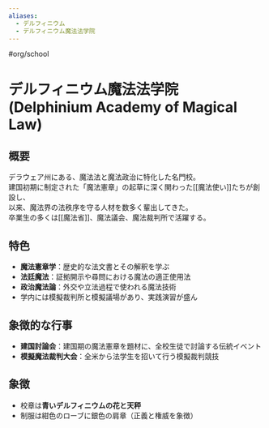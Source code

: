 ```yaml
---
aliases:
  - デルフィニウム
  - デルフィニウム魔法法学院
---
```


#org/school 
# デルフィニウム魔法法学院 (Delphinium Academy of Magical Law)

## 概要
デラウェア州にある、魔法法と魔法政治に特化した名門校。  
建国初期に制定された「魔法憲章」の起草に深く関わった[[魔法使い]]たちが創設し、  
以来、魔法界の法秩序を守る人材を数多く輩出してきた。  
卒業生の多くは[[魔法省]]、魔法議会、魔法裁判所で活躍する。

## 特色
- **魔法憲章学**：歴史的な法文書とその解釈を学ぶ  
- **法廷魔法**：証拠開示や尋問における魔法の適正使用法  
- **政治魔法論**：外交や立法過程で使われる魔法技術  
- 学内には模擬裁判所と模擬議場があり、実践演習が盛ん

## 象徴的な行事
- **建国討論会**：建国期の魔法憲章を題材に、全校生徒で討論する伝統イベント  
- **模擬魔法裁判大会**：全米から法学生を招いて行う模擬裁判競技

## 象徴
- 校章は**青いデルフィニウムの花と天秤**
- 制服は紺色のローブに銀色の肩章（正義と権威を象徴）
